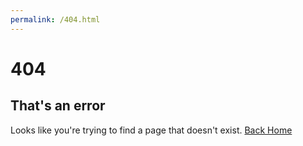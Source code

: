 ```yaml
---
permalink: /404.html
---
```


# 404
## That's an error
Looks like you're trying to find a page that doesn't exist.
<a href="https://hyperhamster535.github.io">Back Home</a>